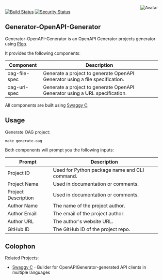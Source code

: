 <img align="right" src="https://raw.github.com/cliffano/generator-openapi-generator/master/avatar.jpg" alt="Avatar"/>

[![Build Status](https://github.com/cliffano/generator-openapi-generator/workflows/CI/badge.svg)](https://github.com/cliffano/generator-openapi-generator/actions?query=workflow%3ACI)
[![Security Status](https://snyk.io/test/github/cliffano/generator-openapi-generator/badge.svg)](https://snyk.io/test/github/cliffano/generator-openapi-generator)

Generator-OpenAPI-Generator
---------------------------

Generator-OpenAPI-Generator is an OpenAPI Generator projects generator using [Plop](https://plopjs.com/).

It provides the following components:

| Component | Description |
|-----------|-------------|
| oag-file-spec | Generate a project to generate OpenAPI Generator using a file specification. |
| oag-url-spec | Generate a project to generate OpenAPI Generator using a URL specification. |

All components are built using [Swaggy C](https://github.com/cliffano/swaggy-c).

Usage
-----

Generate OAG project:

    make generate-oag

Both components will prompt you the following inputs:

| Prompt | Description |
|--------|-------------|
| Project ID | Used for Python package name and CLI command. |
| Project Name | Used in documentation or comments. |
| Project Description | Used in documentation or comments. |
| Author Name | The name of the project author. |
| Author Email | The email of the project author. |
| Author URL | The author's website URL. |
| GitHub ID | The GitHub ID of the project repo. |


Colophon
--------

Related Projects:

* [Swaggy C](https://github.com/cliffano/swaggy-c) - Builder for OpenAPIGenerator-generated API clients in multiple languages
